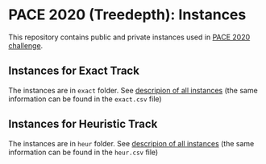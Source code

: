 # PACE 2020 (Treedepth): Instances

This repository contains public and private instances used in [PACE 2020 challenge](https://pacechallenge.org/2020/).

## Instances for Exact Track

The instances are in `exact` folder. See [descripion of all instances](exact.md) (the same information can be found in the `exact.csv` file)

## Instances for Heuristic Track

The instances are in `heur` folder. See [descripion of all instances](heur.md) (the same information can be found in the `heur.csv` file)

